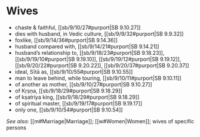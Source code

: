 # Wives

* chaste & faithful, [[sb/9/10/27#purport|SB 9.10.27]]
* dies with husband, in Vedic culture, [[sb/9/9/32#purport|SB 9.9.32]]
* foxlike, [[sb/9/14/36#purport|SB 9.14.36]]
* husband compared with, [[sb/9/14/21#purport|SB 9.14.21]]
* husband’s relationship to, [[sb/9/18/23#purport|SB 9.18.23]], [[sb/9/19/10#purport|SB 9.19.10]], [[sb/9/19/12#purport|SB 9.19.12]], [[sb/9/20/22#purport|SB 9.20.22]], [[sb/9/20/37#purport|SB 9.20.37]]
* ideal, Sītā as, [[sb/9/10/55#purport|SB 9.10.55]]
* man to leave behind, while touring, [[sb/9/10/11#purport|SB 9.10.11]]
* of another as mother, [[sb/9/10/27#purport|SB 9.10.27]]
* of Kṛṣṇa, [[sb/9/18/29#purport|SB 9.18.29]]
* of kṣatriya king, [[sb/9/18/29#purport|SB 9.18.29]]
* of spiritual master, [[sb/9/19/17#purport|SB 9.19.17]]
* only one, [[sb/9/10/54#purport|SB 9.10.54]]

*See also:* [[m#Marriage|Marriage]]; [[w#Women|Women]]; wives of specific persons
